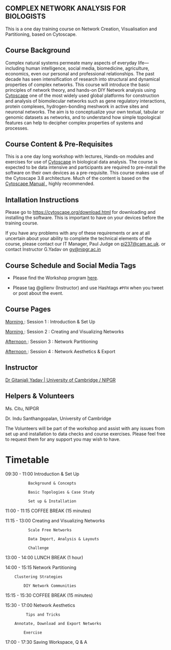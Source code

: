 ## COMPLEX NETWORK ANALYSIS FOR BIOLOGISTS
This is a one day training course on Network Creation, Visualisation and Partitioning, based on Cytoscape.

## Course Background
Complex natural systems permeate many aspects of everyday life—including human intelligence, social media, biomedicine, agriculture, economics, even our personal and professional relationships. The past decade has seen intensification of research into structural and dynamical properties of complex networks. This course will introduce the basic principles of network theory, and hands-on DIY Network analysis using <a href=https://cytoscape.org> Cytoscape</a> one of the most widely used global platforms for construction and analysis of biomolecular networks such as gene regulatory interactions, protein complexes, hydrogen-bonding meshwork in active sites and neuronal networks. The aim is to conceptualize your own textual, tabular or genomic datasets as networks, and to understand how simple topological features can help to decipher complex properties of systems and processes.

## Course Content & Pre-Requisites
This is a one day long workshop with lectures, Hands-on modules and exercises for use of <a href=https://cytoscape.org> Cytoscape</a> in biological data analysis. The course is expected to be data intensive and participants are required to pre-install the software on their own devices as a pre-requisite.
This course makes use of the Cytoscape 3.8 architecture. 
Much of the content is based on the <a href= http://www.cgl.ucsf.edu/home/scooter/CSB/Introduction_to_Cytoscape.pdf> Cytoscape Manual </a>, highly recommended.  


## Intallation Instructions
Please go to https://cytoscape.org/download.html for downloading and installing the software. This is important to have on your devices before the training course.

If you have any problems with any of these requirements or are at all uncertain about your ability to complete the technical elements of the course, please contact our IT Manager, Paul Judge on pj237@cam.ac.uk. or contact Instructor G.Yadav on gy@nipgr.ac.in

## Course Schedule and Social Media Tags
* Please find the Workshop program <a href=/Documents/schedule.md>here</a>.

* Please tag @gilienv (Instructor) and use Hashtags <code>#PFH</code> when you tweet or post about the event.

## Course Pages
<a href=/Documents/Set01.md> Morning </a> : Session 1 : Introduction & Set Up

<a href=/Documents/Set02.md> Morning </a> : Session 2 : Creating and Visualizing Networks

<a href=/Documents/Set03.md> Afternoon </a> : Session 3 : Network Partitioning 

<a href=/Documents/Set04.md> Afternoon </a> : Session 4 : Network Aesthetics & Export


## Instructor

<a href= http://www.nipgr.ac.in/research/dr_gyadav.php> Dr Gitanjali Yadav | University of Cambridge / NIPGR</a>


## Helpers & Volunteers

Ms. Citu, NIPGR 

Dr. Indu Santhangopalan, University of Cambridge

The Volunteers will be part of the workshop and assist with any issues from set up and installation to data checks and course exercises. Please feel free to request them for any support you may wish to have.

# Timetable
09:30 - 11:00	Introduction & Set Up

              Background & Concepts
	      
              Basic Topologies & Case Study
	      
              Set up & Installation

11:00 - 11:15	COFFEE BREAK (15 minutes)

11:15 - 13:00	Creating and Visualizing Networks

              Scale Free Networks
	      
              Data Import, Analysis & Layouts
	      
              Challenge 

13:00 - 14:00	LUNCH BREAK (1 hour)

14:00 - 15:15	Network Partitioning 

		Clustering Strategies 
		
	        DIY Network Communities

15:15 - 15:30	COFFEE BREAK (15 minutes)

15:30 - 17:00	Network Aesthetics

             Tips and Tricks
             	
		Annotate, Download and Export Networks
              
	      	Exercise

17:00 - 17:30	Saving Workspace, Q & A
